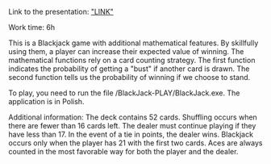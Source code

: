Link to the presentation: ["LINK"](https://www.youtube.com/watch?v=A7_2WN-1Gno)

Work time: 6h

This is a Blackjack game with additional mathematical features. By skillfully using them, a player can increase their expected value of winning. 
The mathematical functions rely on a card counting strategy. The first function indicates the probability of getting a "bust" if another card is drawn. 
The second function tells us the probability of winning if we choose to stand.

To play, you need to run the file /BlackJack-PLAY/BlackJack.exe. The application is in Polish.

Additional information: The deck contains 52 cards. Shuffling occurs when there are fewer than 16 cards left. 
The dealer must continue playing if they have less than 17. 
In the event of a tie in points, the dealer wins. Blackjack occurs only when the player has 21 with the first two cards. 
Aces are always counted in the most favorable way for both the player and the dealer.

